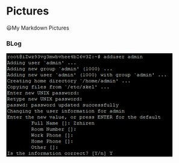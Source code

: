 # Pictures
😃My Markdown Pictures

### BLog
![image](https://raw.githubusercontent.com/Zzhiren/Pictures/master/Blog/1.png)